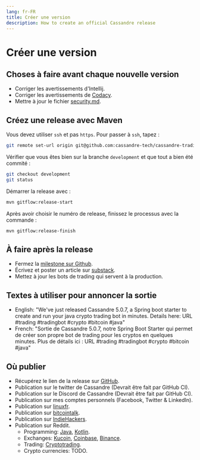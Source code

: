 ```yaml
---
lang: fr-FR
title: Créer une version
description: How to create an official Cassandre release
---
```


# Créer une version

## Choses à faire avant chaque nouvelle version
* Corriger les avertissements d'Intellij.
* Corriger les avertissements de [Codacy](https://app.codacy.com/gh/cassandre-tech/cassandre-trading-bot/issues).
* Mettre à jour le fichier [security.md](https://github.com/cassandre-tech/cassandre-trading-bot/blob/development/SECURITY.md).

## Créez une release avec Maven
Vous devez utiliser `ssh` et pas `https`. Pour passer à `ssh`, tapez : 
```bash
git remote set-url origin git@github.com:cassandre-tech/cassandre-trading-bot.git
```

Vérifier que vous êtes bien sur la branche `development` et que tout a bien été commité :
```bash
git checkout development
git status
```

Démarrer la release avec :
```bash
mvn gitflow:release-start
```

Après avoir choisir le numéro de release, finissez le processus avec la commande :
```bash
mvn gitflow:release-finish
```

## À faire après la release
* Fermez la [milestone sur Github](https://github.com/cassandre-tech/cassandre-trading-bot/milestones?direction=asc&sort=due_date&state=open).
* Écrivez et poster un article sur [substack](https://cassandre.substack.com/publish?utm_source=menu).
* Mettez à jour les bots de trading qui servent à la production.

## Textes à utiliser pour annoncer la sortie
* English: "We've just released Cassandre 5.0.7, a Spring boot starter to create and run your java crypto trading bot in minutes. Details here: URL #trading #tradingbot #crypto #bitcoin #java"
* French: "Sortie de Cassandre 5.0.7, notre Spring Boot Starter qui permet de créer son propre bot de trading pour les cryptos en quelques minutes. Plus de détails ici : URL #trading #tradingbot #crypto #bitcoin #java"

## Où publier
* Récupérez le lien de la release sur [GitHub](https://github.com/cassandre-tech/cassandre-trading-bot/releases).
* Publication sur le twitter de Cassandre (Devrait être fait par GitHub CI).
* Publication sur le Discord de Cassandre (Devrait être fait par GitHub CI).
* Publication sur mes comptes personnels (Facebook, Twitter & LinkedIn).
* Publication sur [linuxfr](https://linuxfr.org/).
* Publication sur [bitcointalk](https://bitcointalk.org/index.php?board=8.0).
* Publication sur [IndieHackers](https://www.indiehackers.com/new-post).
* Publication sur Reddit.
  * Programming: [Java](https://www.reddit.com/r/java/), [Kotlin](https://www.reddit.com/r/Kotlin/).
  * Exchanges: [Kucoin](https://www.reddit.com/r/kucoin/), [Coinbase](https://www.reddit.com/r/CoinBase/), [Binance](https://www.reddit.com/r/binance/).
  * Trading: [Cryptotrading](https://www.reddit.com/r/cryptotrading/).
  * Crypto currencies: TODO.